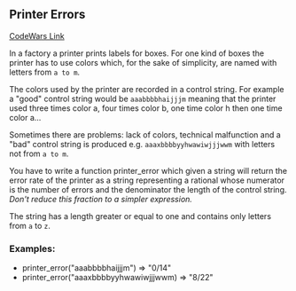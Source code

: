 ## Printer Errors
[CodeWars Link](https://www.codewars.com/kata/56541980fa08ab47a0000040)

In a factory a printer prints labels for boxes. For one kind of boxes the printer has to use colors which, for the sake of simplicity, are named with letters from `a to m`.

The colors used by the printer are recorded in a control string. For example a "good" control string would be `aaabbbbhaijjjm` meaning that the printer used three times color a, four times color b, one time color h then one time color a...

Sometimes there are problems: lack of colors, technical malfunction and a "bad" control string is produced e.g. `aaaxbbbbyyhwawiwjjjwwm` with letters not from `a to m`.

You have to write a function printer_error which given a string will return the error rate of the printer as a string representing a rational whose numerator is the number of errors and the denominator the length of the control string. _Don't reduce this fraction to a simpler expression._

The string has a length greater or equal to one and contains only letters from `a` to `z`.

### Examples:
-   printer_error("aaabbbbhaijjjm") => "0/14"
-   printer_error("aaaxbbbbyyhwawiwjjjwwm) => "8/22"

